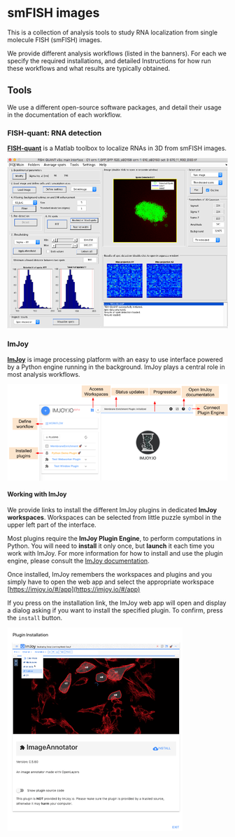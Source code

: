 
# smFISH images
This is a collection of analysis tools to study RNA localization from single
molecule FISH (smFISH) images.

We provide different analysis workflows (listed in the banners).
For each we specify the required installations, and detailed Instructions
for how run these workflows and what results are typically obtained.

## Tools
We use a different open-source software packages, and detail their usage in
the documentation of each workflow.
### FISH-quant: RNA detection
[**FISH-quant**](https://bitbucket.org/muellerflorian/fish_quant/) is a Matlab toolbox to
localize RNAs in 3D from smFISH images.

<img src="https://raw.githubusercontent.com/muellerflorian/walesky-rna-loc-liver/master/docs/img/fq-screenshot.png" width="600px"></img>

### ImJoy
[**ImJoy**](https://imjoy.io/docs/#/) is image processing platform with an easy
 to use interface powered by a Python engine running in the background. ImJoy plays a
central role in most analysis workflows.

<img src="https://raw.githubusercontent.com/muellerflorian/walesky-rna-loc-liver/master/docs/img/imjoy-interface.png" width="600px"></img>

#### Working with ImJoy
We provide links to install the different ImJoy plugins in dedicated **ImJoy workspaces**.
Workspaces can be selected from little puzzle symbol in the upper left part of the
interface.

Most plugins require the **ImJoy Plugin Engine**, to perform computations in
Python. You will need to **install** it only once, but **launch** it each time
you work with ImJoy. For more information for how to install and use the plugin engine,
please consult the [ImJoy documentation](https://imjoy.io/docs/#/user-manual?id=python-engine).

Once installed, ImJoy remembers the workspaces and plugins and you simply have to
open the web app and select the appropriate workspace [https://imjoy.io/#/app](https://imjoy.io/#/app)

If you press on the installation link, the ImJoy web app will open and display a
dialog asking if you want to install the specified plugin. To confirm, press the `install` button.

<img src="https://raw.githubusercontent.com/muellerflorian/walesky-rna-loc-liver/master/docs/img/annotor_install.png" width="400px"></img>
